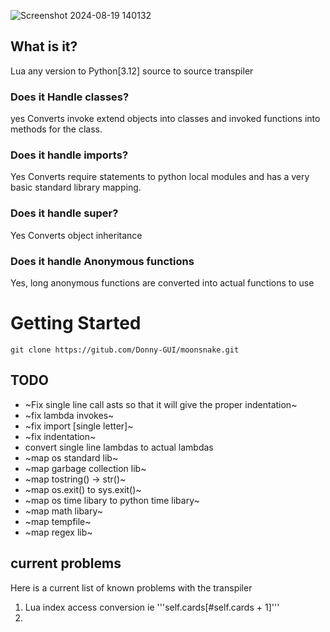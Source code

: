 
![Screenshot 2024-08-19 140132](https://github.com/user-attachments/assets/b80f69b1-4b58-4249-bfc4-20ae97503d13)


## What is it?
Lua any version to Python[3.12] source to source transpiler

### Does it Handle classes?
yes
Converts invoke extend objects into classes and invoked functions into methods for the class.

### Does it handle imports?
Yes
Converts require statements to python local modules and has a very basic standard library mapping.

### Does it handle super?
Yes
Converts object inheritance


### Does it handle Anonymous functions
Yes, long anonymous functions are converted into actual functions to use

# Getting Started
```
git clone https://gitub.com/Donny-GUI/moonsnake.git
```

## TODO

- ~Fix single line call asts so that it will give the proper indentation~
- ~fix lambda invokes~
- ~fix import [single letter]~
- ~fix indentation~
- convert single line lambdas to actual lambdas
- ~map os standard lib~
- ~map garbage collection lib~
- ~map tostring() -> str()~
- ~map os.exit() to sys.exit()~
- ~map os time libary to python time libary~
- ~map math libary~
- ~map tempfile~
- ~map regex lib~


## current problems
Here is a current list of known problems with the transpiler

1. Lua index access conversion ie '''self.cards[#self.cards + 1]'''
2. 